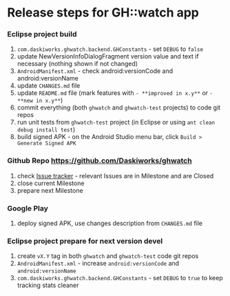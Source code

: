 Release steps for GH::watch app
================================

### Eclipse project build 

1. `com.daskiworks.ghwatch.backend.GHConstants` - set `DEBUG` to `false`
2. update NewVersionInfoDialogFragment version value and text if necessary (nothing shown if not changed)
3. `AndroidManifest.xml` - check android:versionCode and android:versionName
4. update `CHANGES.md` file 
5. update `README.md` file (mark features with `- **improved in x.y**` or `- **new in x.y**`)
6. commit everything (both `ghwatch` and `ghwatch-test` projects) to code git repos
7. run unit tests from `ghwatch-test` project (in Eclipse or using `ant clean debug install test`)
8. build signed APK - on the Android Studio menu bar, click `Build > Generate Signed APK` 

### Github Repo https://github.com/Daskiworks/ghwatch

1. check [Issue tracker](https://github.com/Daskiworks/ghwatch/issues) - relevant Issues are in Milestone and are Closed
2. close current Milestone
3. prepare next Milestone

### Google Play

1. deploy signed APK, use changes description from `CHANGES.md` file


### Eclipse project prepare for next version devel

1. create `vX.Y` tag in both `ghwatch` and `ghwatch-test` code git repos
2. `AndroidManifest.xml` - increase `android:versionCode` and `android:versionName`
3. `com.daskiworks.ghwatch.backend.GHConstants` - set `DEBUG` to `true` to keep tracking stats cleaner

